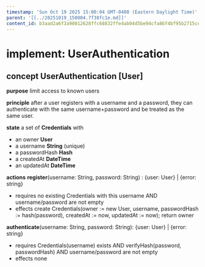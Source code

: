 ```yaml
---
timestamp: 'Sun Oct 19 2025 15:00:04 GMT-0400 (Eastern Daylight Time)'
parent: '[[../20251019_150004.7f38fc1e.md]]'
content_id: b3aad2a6f3a98012628ffc68832ffe4ab04d5be94cfa86f4bf95b2715ce66454
---
```


# implement: UserAuthentication

## concept **UserAuthentication** \[User]

**purpose**
limit access to known users

**principle**
after a user registers with a username and a password, they can authenticate with the same username+password and be treated as the same user.

**state**
a set of **Credentials** with

* an owner **User**
* a username **String** (unique)
* a passwordHash **Hash**
* a createdAt **DateTime**
* an updatedAt **DateTime**

**actions**
**register**(username: String, password: String) : {user: User} | {error: string}

* requires no existing Credentials with this username AND username/password are not empty
* effects create Credentials(owner := new User, username, passwordHash := hash(password), createdAt := now, updatedAt := now); return owner

**authenticate**(username: String, password: String): {user: User} | {error: string}

* requires Credentials(username) exists AND verifyHash(password, passwordHash) AND username/password are not empty
* effects none
